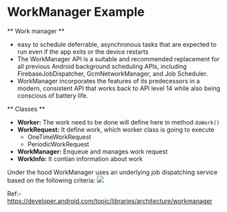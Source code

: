 # WorkManager Example

** Work manager **
- easy to schedule deferrable, asynchronous tasks that are expected to run even if the app exits or the device restarts
- The WorkManager API is a suitable and recommended replacement for all previous Android background scheduling APIs, including FirebaseJobDispatcher, GcmNetworkManager, and Job Scheduler.
- WorkManager incorporates the features of its predecessors in a modern, consistent API that works back to API level 14 while also being conscious of battery life.

** Classes **
- <b>Worker:</b> The work need to be done will define here in method `doWork()`
- <b>WorkRequest:</b> It define work, which worker class is going to execute
    - OneTimeWorkRequest
    - PeriodicWorkRequest
- <b>WorkManager:</b> Enqueue and manages work request
- <b>WorkInfo:</b> It contian information about work



Under the hood WorkManager uses an underlying job dispatching service based on the following criteria:
<a href="https://developer.android.com"><img src="https://developer.android.com/images/topic/libraries/architecture/workmanager/overview-criteria.png"></a>

Ref:-
https://developer.android.com/topic/libraries/architecture/workmanager
